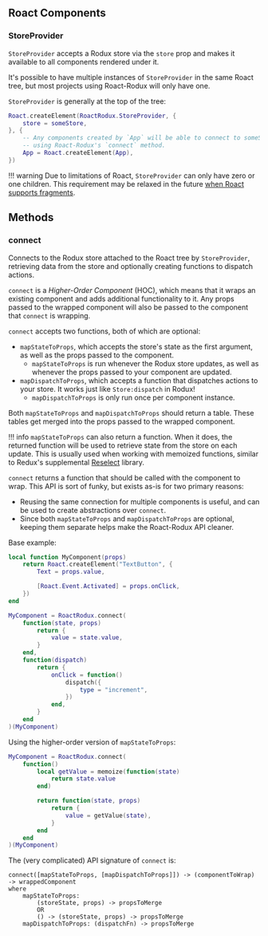 ## Roact Components

### StoreProvider
`StoreProvider` accepts a Rodux store via the `store` prop and makes it available to all components rendered under it.

It's possible to have multiple instances of `StoreProvider` in the same Roact tree, but most projects using Roact-Rodux will only have one.

`StoreProvider` is generally at the top of the tree:

```lua
Roact.createElement(RoactRodux.StoreProvider, {
	store = someStore,
}, {
	-- Any components created by `App` will be able to connect to someStore by
	-- using Roact-Rodux's `connect` method.
	App = Roact.createElement(App),
})
```

!!! warning
	Due to limitations of Roact, `StoreProvider` can only have zero or one children. This requirement may be relaxed in the future [when Roact supports fragments](https://github.com/Roblox/roact/issues/7).

## Methods

### connect
Connects to the Rodux store attached to the Roact tree by `StoreProvider`, retrieving data from the store and optionally creating functions to dispatch actions.

`connect` is a *Higher-Order Component* (HOC), which means that it wraps an existing component and adds additional functionality to it. Any props passed to the wrapped component will also be passed to the component that `connect` is wrapping.

`connect` accepts two functions, both of which are optional:

* `mapStateToProps`, which accepts the store's state as the first argument, as well as the props passed to the component.
	* `mapStateToProps` is run whenever the Rodux store updates, as well as whenever the props passed to your component are updated.
* `mapDispatchToProps`, which accepts a function that dispatches actions to your store. It works just like `Store:dispatch` in Rodux!
	* `mapDispatchToProps` is only run once per component instance.

Both `mapStateToProps` and `mapDispatchToProps` should return a table. These tables get merged into the props passed to the wrapped component.

!!! info
	`mapStateToProps` can also return a function. When it does, the returned function will be used to retrieve state from the store on each update. This is usually used when working with memoized functions, similar to Redux's supplemental [Reselect](https://github.com/reduxjs/reselect) library.

`connect` returns a function that should be called with the component to wrap. This API is sort of funky, but exists as-is for two primary reasons:

* Reusing the same connection for multiple components is useful, and can be used to create abstractions over `connect`.
* Since both `mapStateToProps` and `mapDispatchToProps` are optional, keeping them separate helps make the Roact-Rodux API cleaner.

Base example:

```lua
local function MyComponent(props)
	return Roact.createElement("TextButton", {
		Text = props.value,

		[Roact.Event.Activated] = props.onClick,
	})
end

MyComponent = RoactRodux.connect(
	function(state, props)
		return {
			value = state.value,
		}
	end,
	function(dispatch)
		return {
			onClick = function()
				dispatch({
					type = "increment",
				})
			end,
		}
	end
)(MyComponent)
```

Using the higher-order version of `mapStateToProps`:

```lua
MyComponent = RoactRodux.connect(
	function()
		local getValue = memoize(function(state)
			return state.value
		end)

		return function(state, props)
			return {
				value = getValue(state),
			}
		end
	end
)(MyComponent)
```

The (very complicated) API signature of `connect` is:

```
connect([mapStateToProps, [mapDispatchToProps]]) -> (componentToWrap) -> wrappedComponent
where
	mapStateToProps:
		(storeState, props) -> propsToMerge
		OR
		() -> (storeState, props) -> propsToMerge
	mapDispatchToProps: (dispatchFn) -> propsToMerge
```